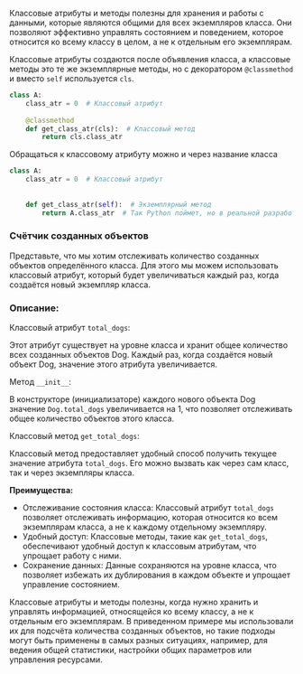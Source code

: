 Классовые атрибуты и методы полезны для хранения и работы с данными, которые являются общими для всех экземпляров класса. 
Они позволяют эффективно управлять состоянием и поведением, которое относится ко всему классу в целом, а не к 
отдельным его экземплярам.

Классовые атрибуты создаются после объявления класса, а классовые методы это те же экземплярные методы, но с декоратором
`@classmethod` и вместо `self` используется `cls`.

```python
class A:
    class_atr = 0  # Классовый атрибут
    
    @classmethod
    def get_class_atr(cls):  # Классовый метод
        return cls.class_atr
```

Обращаться к классовому атрибуту можно и через название класса

```python
class A:
    class_atr = 0  # Классовый атрибут
    
    
    def get_class_atr(self):  # Экземплярный метод
        return A.class_atr  # Так Python поймет, но в реальной разработке это может вызвать усложнение отладки при сложном проектировании
```

### Счётчик созданных объектов

Представьте, что мы хотим отслеживать количество созданных объектов определённого класса. Для этого мы можем использовать 
классовый атрибут, который будет увеличиваться каждый раз, когда создаётся новый экземпляр класса.

### Описание:

Классовый атрибут `total_dogs`:

Этот атрибут существует на уровне класса и хранит общее количество всех созданных объектов Dog. Каждый раз, когда создаётся новый объект Dog, значение этого атрибута увеличивается.

Метод `__init__`:

В конструкторе (инициализаторе) каждого нового объекта Dog значение `Dog.total_dogs` увеличивается на 1, что позволяет отслеживать общее количество объектов этого класса.

Классовый метод `get_total_dogs`:

Классовый метод предоставляет удобный способ получить текущее значение атрибута `total_dogs`. Его можно вызвать как через сам класс, так и через экземпляры класса.

**Преимущества:**
* Отслеживание состояния класса: Классовый атрибут `total_dogs` позволяет отслеживать информацию, которая относится ко всем экземплярам класса, а не к каждому отдельному экземпляру.
* Удобный доступ: Классовые методы, такие как `get_total_dogs`, обеспечивают удобный доступ к классовым атрибутам, что упрощает работу с ними.
* Сохранение данных: Данные сохраняются на уровне класса, что позволяет избежать их дублирования в каждом объекте и упрощает управление состоянием.

Классовые атрибуты и методы полезны, когда нужно хранить и управлять информацией, относящейся ко всему классу, а не к отдельным его экземплярам. В приведенном примере мы использовали их для подсчёта количества созданных объектов, но такие подходы могут быть применены в самых разных ситуациях, например, для ведения общей статистики, настройки общих параметров или управления ресурсами.